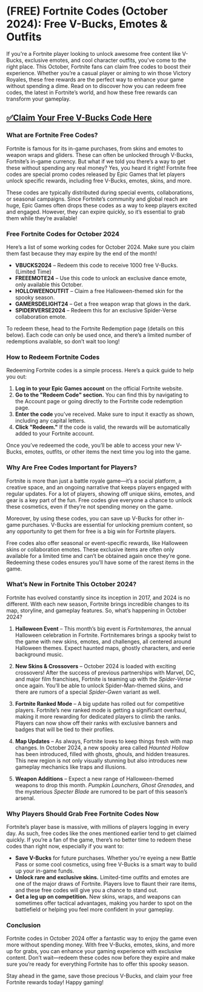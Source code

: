 # (FREE) Fortnite Codes (October 2024): Free V-Bucks, Emotes & Outfits

If you're a Fortnite player looking to unlock awesome free content like V-Bucks, exclusive emotes, and cool character outfits, you've come to the right place. This October, Fortnite fans can claim free codes to boost their experience. Whether you’re a casual player or aiming to win those Victory Royales, these free rewards are the perfect way to enhance your game without spending a dime. Read on to discover how you can redeem free codes, the latest in Fortnite’s world, and how these free rewards can transform your gameplay.

## [✅Claim Your Free V-Bucks Code Here](https://danielwilford.github.io/freecode/)

### What are Fortnite Free Codes?

Fortnite is famous for its in-game purchases, from skins and emotes to weapon wraps and gliders. These can often be unlocked through V-Bucks, Fortnite’s in-game currency. But what if we told you there’s a way to get these without spending any real money? Yes, you heard it right! Fortnite free codes are special promo codes released by Epic Games that let players unlock specific rewards, including free V-Bucks, emotes, skins, and more.

These codes are typically distributed during special events, collaborations, or seasonal campaigns. Since Fortnite’s community and global reach are huge, Epic Games often drops these codes as a way to keep players excited and engaged. However, they can expire quickly, so it’s essential to grab them while they’re available!

### Free Fortnite Codes for October 2024

Here’s a list of some working codes for October 2024. Make sure you claim them fast because they may expire by the end of the month!

- **VBUCKS2024** – Redeem this code to receive 1000 free V-Bucks. (Limited Time)
- **FREEEMOTE24** – Use this code to unlock an exclusive dance emote, only available this October.
- **HOLLOWEENOUTFIT** – Claim a free Halloween-themed skin for the spooky season.
- **GAMERSDELIGHT24** – Get a free weapon wrap that glows in the dark.
- **SPIDERVERSE2024** – Redeem this for an exclusive Spider-Verse collaboration emote.

To redeem these, head to the Fortnite Redemption page (details on this below). Each code can only be used once, and there’s a limited number of redemptions available, so don’t wait too long!

### How to Redeem Fortnite Codes

Redeeming Fortnite codes is a simple process. Here’s a quick guide to help you out:

1. **Log in to your Epic Games account** on the official Fortnite website.
2. **Go to the "Redeem Code" section.** You can find this by navigating to the Account page or going directly to the Fortnite code redemption page.
3. **Enter the code** you’ve received. Make sure to input it exactly as shown, including any capital letters.
4. **Click "Redeem."** If the code is valid, the rewards will be automatically added to your Fortnite account.

Once you’ve redeemed the code, you’ll be able to access your new V-Bucks, emotes, outfits, or other items the next time you log into the game.

### Why Are Free Codes Important for Players?

Fortnite is more than just a battle royale game—it’s a social platform, a creative space, and an ongoing narrative that keeps players engaged with regular updates. For a lot of players, showing off unique skins, emotes, and gear is a key part of the fun. Free codes give everyone a chance to unlock these cosmetics, even if they’re not spending money on the game.

Moreover, by using these codes, you can save up V-Bucks for other in-game purchases. V-Bucks are essential for unlocking premium content, so any opportunity to get them for free is a big win for Fortnite players.

Free codes also offer seasonal or event-specific rewards, like Halloween skins or collaboration emotes. These exclusive items are often only available for a limited time and can’t be obtained again once they’re gone. Redeeming these codes ensures you’ll have some of the rarest items in the game.

### What’s New in Fortnite This October 2024?

Fortnite has evolved constantly since its inception in 2017, and 2024 is no different. With each new season, Fortnite brings incredible changes to its map, storyline, and gameplay features. So, what’s happening in October 2024?

1. **Halloween Event** – This month’s big event is *Fortnitemares*, the annual Halloween celebration in Fortnite. Fortnitemares brings a spooky twist to the game with new skins, emotes, and challenges, all centered around Halloween themes. Expect haunted maps, ghostly characters, and eerie background music.

2. **New Skins & Crossovers** – October 2024 is loaded with exciting crossovers! After the success of previous partnerships with Marvel, DC, and major film franchises, Fortnite is teaming up with the *Spider-Verse* once again. You’ll be able to unlock Spider-Man-themed skins, and there are rumors of a special *Spider-Gwen* variant as well.

3. **Fortnite Ranked Mode** – A big update has rolled out for competitive players. Fortnite’s new ranked mode is getting a significant overhaul, making it more rewarding for dedicated players to climb the ranks. Players can now show off their ranks with exclusive banners and badges that will be tied to their profiles.

4. **Map Updates** – As always, Fortnite loves to keep things fresh with map changes. In October 2024, a new spooky area called *Haunted Hollow* has been introduced, filled with ghosts, ghouls, and hidden treasures. This new region is not only visually stunning but also introduces new gameplay mechanics like traps and illusions.

5. **Weapon Additions** – Expect a new range of Halloween-themed weapons to drop this month. *Pumpkin Launchers*, *Ghost Grenades*, and the mysterious *Specter Blade* are rumored to be part of this season’s arsenal.

### Why Players Should Grab Free Fortnite Codes Now

Fortnite’s player base is massive, with millions of players logging in every day. As such, free codes like the ones mentioned earlier tend to get claimed quickly. If you’re a fan of the game, there’s no better time to redeem these codes than right now, especially if you want to:

- **Save V-Bucks** for future purchases. Whether you're eyeing a new Battle Pass or some cool cosmetics, using free V-Bucks is a smart way to build up your in-game funds.
- **Unlock rare and exclusive skins.** Limited-time outfits and emotes are one of the major draws of Fortnite. Players love to flaunt their rare items, and these free codes will give you a chance to stand out.
- **Get a leg up on competition.** New skins, wraps, and weapons can sometimes offer tactical advantages, making you harder to spot on the battlefield or helping you feel more confident in your gameplay.

### Conclusion

Fortnite codes in October 2024 offer a fantastic way to enjoy the game even more without spending money. With free V-Bucks, emotes, skins, and more up for grabs, you can enhance your gaming experience with exclusive content. Don’t wait—redeem these codes now before they expire and make sure you’re ready for everything Fortnite has to offer this spooky season.

Stay ahead in the game, save those precious V-Bucks, and claim your free Fortnite rewards today! Happy gaming!
